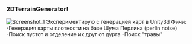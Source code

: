 ### 2DTerrainGenerator!
![Screenshot_1](https://user-images.githubusercontent.com/39217750/198834354-6f157755-81cc-41dc-a983-f60667938305.jpg)
Экспериментирую с генерацией карт в Unity3d
Фичи:
-Генерация карты плотности на базе Шума Перлина (perlin noise)
-Поиск пустот и отделение их друг от дурга
-Поиск "травы"

